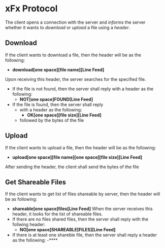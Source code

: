  # xFx Protocol
The client opens a connection with the server and *informs* the server whether it wants to *download* or *upload* a file using a *header*.

## Download
If the client wants to download a file, then the header will be as the following:
- **download[one space][file name][Line Feed]**

Upon receiving this header, the server searches for the specified file.
- If the file is not found, then the server shall reply with a header as the following:
  - **NOT[one space]FOUND[Line Feed]**
- If the file is found, then the server shall reply
  - with a header as the following:
    - **OK[one space][file size][Line Feed]**
  - followed by the bytes of the file
		
## Upload
If the client wants to upload a file, then the header will be as the following:
- **upload[one space][file name][one space][file size][Line Feed]**

After sending the header, the client shall send the bytes of the file

## Get Shareable Files
If the client wants to get list of files shareable by server, then the header will be as following:
- **shareable[one space]files[Line Feed]**
When the server receives this header, it looks for the list of shareable files.
- If there are no files shared files, then the server shall reply with the follwing header:
  - **NO[one space]SHAREABLE[FILES][Line Feed]**
- If there is at least one shareble file, then the server shall reply a header as the following:
  -****   
   

